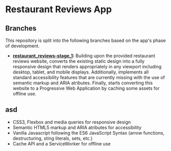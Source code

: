 <h1>Restaurant Reviews App</h1>
<h2>Branches</h2>
This repository is split into the following branches based on the app's phase of development.

 - [**restaurant_reviews-stage_1**](https://github.com/katerina-tziala/restaurant/tree/restaurant_reviews-stage_1)**:** Building upon the provided restaurant reviews website, converts the existing static design into a fully responsive design that renders appropriately in any viewport including desktop, tablet, and mobile displays. Additionally, implements all standard accessibility features that are currently missing with the use of semantic markup and ARIA atributes. Finally, starts converting this website to a Progressive Web Application by caching some assets for offline use.


<h2>asd</h2>

 - CSS3, Flexbox and media queries for responsive design
 - Semantic HTML5 markup and ARIA atributes for accessibility
 - Vanilla Javascript following the ES6 JavaScript Syntax (arrow functions, destructuring, sting literals, sets, etc.)
 -  Cache API and a ServiceWorker for offline use
